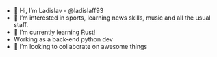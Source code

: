 - 👋 Hi, I’m Ladislav - @ladislaff93
- 👀 I’m interested in sports, learning news skills, music and all the usual staff.
- 🌱 I’m currently learning Rust!
- Working as a back-end python dev
- 💞️ I’m looking to collaborate on awesome things


<!---
ladislaff93/ladislaff93 is a ✨ special ✨ repository because its `README.md` (this file) appears on your GitHub profile.
You can click the Preview link to take a look at your changes.
--->
